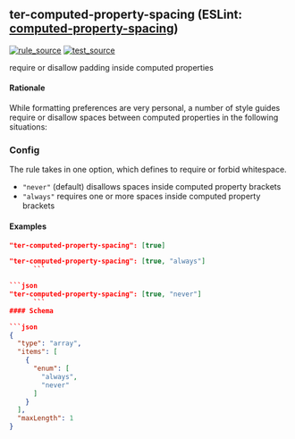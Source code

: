 <!-- Start:AutoDoc:: Modify `src/readme/rules.ts` and run `gulp readme` to update block -->
## ter-computed-property-spacing (ESLint: [computed-property-spacing](http://eslint.org/docs/rules/computed-property-spacing))
[![rule_source](https://img.shields.io/badge/%F0%9F%93%8F%20rule-source-green.svg)](https://github.com/buzinas/tslint-eslint-rules/blob/master/src/rules/terComputedPropertySpacingRule.ts)
[![test_source](https://img.shields.io/badge/%F0%9F%93%98%20test-source-blue.svg)](https://github.com/buzinas/tslint-eslint-rules/blob/master/src/test/rules/terComputedPropertySpacingRuleTests.ts)

require or disallow padding inside computed properties

#### Rationale

While formatting preferences are very personal, a number of style guides require or disallow spaces between computed properties in the following situations:
    
### Config

The rule takes in one option, which defines to require or forbid whitespace.

* `"never"` (default) disallows spaces inside computed property brackets
* `"always"` requires one or more spaces inside computed property brackets
    
#### Examples

```json
"ter-computed-property-spacing": [true]
```

```json
"ter-computed-property-spacing": [true, "always"]
      ```

```json
"ter-computed-property-spacing": [true, "never"]
      ```
#### Schema

```json
{
  "type": "array",
  "items": [
    {
      "enum": [
        "always",
        "never"
      ]
    }
  ],
  "maxLength": 1
}
```
<!-- End:AutoDoc -->

